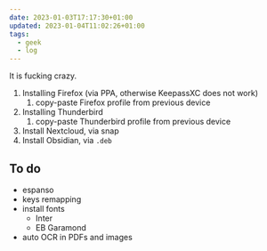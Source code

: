 ```yaml
---
date: 2023-01-03T17:17:30+01:00
updated: 2023-01-04T11:02:26+01:00
tags:
  - geek
  - log
---
```

It is fucking crazy.

1. Installing Firefox (via PPA, otherwise KeepassXC does not work)
	1. copy-paste Firefox profile from previous device
 1. Installing Thunderbird
	 1. copy-paste Thunderbird profile from previous device
2. Install Nextcloud, via snap
3. Install Obsidian, via `.deb`

## To do

- espanso
- keys remapping
- install fonts
	- Inter
	- EB Garamond
 - auto OCR in PDFs and images